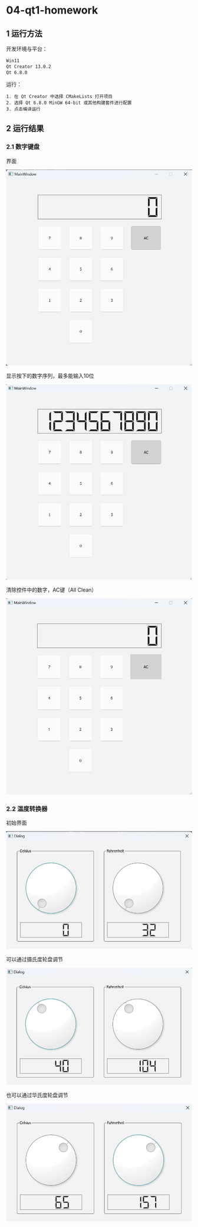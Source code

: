 # 04-qt1-homework

## 1 运行方法

开发环境与平台：

    Win11
    Qt Creator 13.0.2
    Qt 6.8.0

运行：

    1. 在 Qt Creator 中选择 CMakeLists 打开项目
    2. 选择 Qt 6.8.0 MinGW 64-bit 或其他构建套件进行配置
    3. 点击编译运行

## 2 运行结果

### 2.1 数字键盘

界面

![界面](doc/211_interface.png)

显示按下的数字序列，最多能输入10位

![数字](doc/212_number.png)

清除控件中的数字，AC键（All Clean）

![AC](doc/213_AC.png)

### 2.2 温度转换器

初始界面

![界面](doc/221_init.png)

可以通过摄氏度轮盘调节

![摄氏度](doc/222_celsius.png)

也可以通过华氏度轮盘调节

![华氏度](doc/223_fahrenheit.png)
